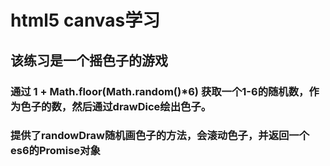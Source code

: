 # html5 canvas学习
## 该练习是一个摇色子的游戏

### 通过 1 + Math.floor(Math.random()*6) 获取一个1-6的随机数，作为色子的数，然后通过drawDice绘出色子。

### 提供了randowDraw随机画色子的方法，会滚动色子，并返回一个es6的Promise对象

